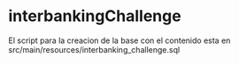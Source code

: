 # interbankingChallenge

El script para la creacion de la base con el contenido esta en src/main/resources/interbanking_challenge.sql
